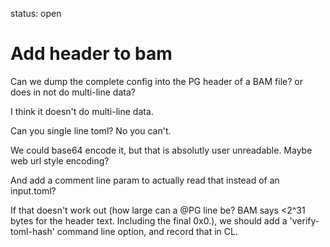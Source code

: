 status: open
# Add header to bam

Can we dump the complete config into the PG header of a BAM file?
or does in not do multi-line data?

I think it doesn't do multi-line data. 

Can you single line toml?
No you can't.

We could base64 encode it, but that is absolutly user unreadable.
Maybe web url style encoding?

And add a comment line param to actually read that instead of an input.toml?

If that doesn't work out (how large can a @PG line be? BAM says <2^31 bytes
for the header text. Including the final 0x0.),
we should add a 'verify-toml-hash' command line option,
and record that in CL.


